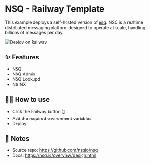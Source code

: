 # NSQ - Railway Template

This example deploys a self-hosted version of [nsq](https://nsq.io/). NSQ is a realtime distributed messaging platform designed to operate at scale, handling billions of messages per day.

[![Deploy on Railway](https://railway.app/button.svg)](https://railway.app/template/okc9Wi?referralCode=HT4TtK)

## ✨ Features

- NSQ
- NSQ Admin
- NSQ Lookupd
- NGINX

## 💁‍♀️ How to use

- Click the Railway button 👆
- Add the required environment variables
- Deploy

## 📝 Notes

- Source repo: https://github.com/nsqio/nsq
- Docs: https://nsq.io/overview/design.html
